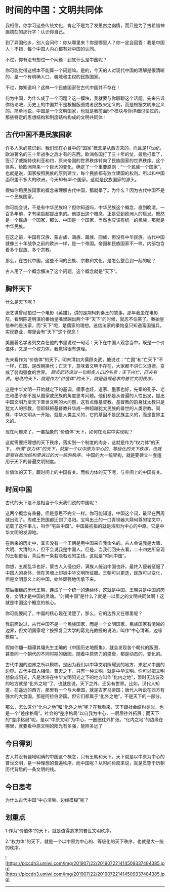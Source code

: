 # 时间的中国：文明共同体

我相信，你学习这些传统文化，肯定不是为了发思古之幽情，而只是为了古希腊神庙镌刻的那行字：认识你自己。

到了异国他乡，别人会问你：你从哪里来？你是哪里人？你一定会回答：我是中国人！不错，每个中国人内心都有对中国的认同。

不过，你有没有想过一个问题：到底什么是中国呢？

你可能觉得这根本不能算一个问题嘛。是的，今天的人对现代中国的理解是很清晰的，是一个有明确人口、疆域和主权的民族国家。

不过，你知道吗？这样一个民族国家在古代中国并不存在！

何为中国，为什么成了一个问题？这一模块，我就要与你聊聊这个话题。先来告诉你结论吧，历史上的中国并不是根据版图或者民族来定义的，而是根据文明来定义的。简单地说，中国是一个文明国家，也就是我前面5个模块与你详细讨论过的，那些特定的思想结构和制度结构构成的文明共同体！

## 古代中国不是民族国家

许多人未必意识到，我们现在心目中的“国家”概念是从西方来的，而且是17世纪，欧洲著名的三十年战争之后才有的东西。欧洲各国打了三十年的仗，最后打累了，签订了威斯特伐利亚和约，原来帝国的世界秩序转向了民族国家的世界秩序。这个体系，给欧洲带来一个巨大的变化，确定了一个重要原则：“一个民族一个国家”，也就是说，国家按照民族的原则建立，每个民族都有独立建国的权利。所以和中国面积差不多大的欧洲，今天却有45个国家。这就是民族国家的源头。

假如你用民族国家的概念来理解古代中国，那就晕了。为什么？因为古代中国不是一个民族国家。

你可能会说，不是有中华民族吗？但你知道吗，中华民族这个概念，直到晚清，一百多年前，才有梁启超提出来的。他提出这个概念，正是受到欧洲人的启发。既然是一个民族一个国家，那么，中国是一个国家，当然也应该有统一的民族，那就是中华民族。

在这之前，中国有汉族、蒙古族、满族、藏族、回族，但没有中华民族。古代中国就像三十年战争之前的欧洲一样，是一个帝国。帝国和民族国家不一样，内部包含着多个民族、多个宗教。

那么，在古代中国，这些不同的民族、宗教和文化，是怎么整合到一起的呢？

古人用了一个概念解决了这个问题。这个概念就是“天下”。

## 胸怀天下

什么是天下呢？

张艺谋曾经拍过一个电影《英雄》，讲的是荆轲刺秦王的故事。那年我坐在电影院，看到陈道明演的秦始皇嘴里蹦出两个字“天下”的时候，就忍不住笑了。秦始皇信奉的是法家，而“天下”呢，是儒家的理想。迷信法家的秦始皇只知道富国强兵，实现霸业，哪里会有“天下”这个观念！

美国著名学者列文森在他的书里说过一句话：天下在中国人观念当中，既是一个价值体，又是一个权力体。我觉得很有道理。

先来看作为“价值体”的天下。明末清初大儒顾炎武，他说过：“亡国”和“亡天下”不一样，亡国，是改朝换代；亡天下，意味着文明不存在，大家都不讲仁义道德，变成了弱肉强食的世界。 *顾炎武还说过一句脍炙人口的名言：天下兴亡，匹夫有责。他说的天下，就是作为“价值体”的天下，就是值得追求的普世文明秩序。*

这是中华文明一开始就定下的基调。儒家也好，道家、墨家也好，先秦的孔子、老庄和墨子都不是从国家或民族的角度思考问题。他们都是从普遍的人性出发，提出中国文明乃至天下普世文明的大问题，这有点像基督教。基督教的前身犹太教只是犹太人的宗教，但耶稣把基督教升华成一种超越犹太民族的普世的人类宗教。同样，中华文明从一开始，就是人类主义的，它的基因不是民族主义的，而是世界主义的。

现在问题来了，一套抽象的“价值体”天下，如何在现实中实现呢？

这就需要把理想的天下秩序，落实到一个制度的肉身，这就是作为“权力体”的天下。 *所谓“权力体”的天下，就是一个以中原为中心的、等级化的天下秩序，也就是我在政治结构里讲过的大一统的秩序。* 中国的大一统架构，就是要建立一套适用于天下的普遍文明制度。

价值体的天下，跟时间上的中国有关。而权力体的天下呢，与空间上的中国有关。

## 时间中国

古代的天下是不是相当于今天我们说的中国呢？

这两个概念有重叠，但是意思不完全一样。你可能知道，中国这个词，最早在西周就出现了。周成王把国都迁到了洛阳。宝鸡出土的一口青铜器大鼎何尊的铭文中，记载了这件事儿，叫作“宅兹中国”。中国最初指的就是洛阳为中心的中原。它是中华文明的发源地。

在后来的历史中，其实没有一个王朝是用中国来自我命名的。古人会说我是大唐、大明、大清的人，但不会说我是中国人。但是，当我们回头去看，二十四史所呈现的王朝更替，背后有一条若隐若现的主线，这就是“时间中国”。

你想，五胡乱华也好，蒙古人入侵也好，满族人统治中国也好，最终入侵者征服了中国人的身体，但在灵魂上却被中华文明所征服。王朝可以更迭，民族可以变化，但是文明意义上的中国，始终顽强地传承下来。

前后相继的历代王朝，连成了一个统一的连续体，这就是中国。王朝只是中国的肉身，文明才是中国的灵魂。“时间中国”是什么？就是一以贯之的文明共同体啊！这就是中国这个概念的核心。

你可能要问了，中国的核心现在清楚了，那么，它的边界又在哪里呢？

我前面说过，古代中国不是一个民族国家，而是一个文明国家。民族国家有清晰的边界，但文明国家呢？按照复旦大学的葛兆光教授的说法，叫作“中心清晰，边缘模糊”。

假如你翻一翻谭其骧先生主编的《中国历史地图集》，就会发现各个朝代的版图，甚至同一个朝代的不同时期的版图，随着中原势力的盛衰，都是动态的、变化的。

古代中国的边界之所以模糊，是因为我们以中华文明照耀到的地方，来定义中国的边界。古代中国人相信，普天之下，只有一种文明，就是中华文明。你可以把文明想象成阳光，凡是沐浴在中华文明阳光之下的地方叫作“化内之地”，暂时无法波及的地方就是“化外之地”了。也就是说，天下之外，还另有世界。比如，汉代人知道，在遥远的西方，那里有一个与大秦国，就是古罗马帝国；唐代人听说在西方有强大的大食国，那是阿拉伯帝国。但它们都属于“化外之地”，不是天下的一部分。

那么，怎么区分“化内之地”和“化外之地”呢？在我看来，天下跟社会结构类似，也是一个“差序格局”。社会的“差序格局”以自我为中心，一层层往外拓展；而天下的“差序格局”呢，是以“中原文明”为中心，一圈圈往外扩张。“化内之地”的边缘在哪里，就要看中原文明的阳光有多强，能照多远了

## 今日得到

古人并没有疆域明确的中国这个概念，只有王朝和天下。天下就是以中原为中心的普世文明，是一种理想的普遍秩序。而中国呢？从时间角度来说，就是贯穿于历朝历代背后的一条文明的线。

## 今日思考

为什么古代中国“中心清晰、边缘模糊”呢？

## 划重点

1.作为“价值体”的天下，就是值得追求的普世文明秩序。

2.“权力体”的天下，就是一个以中原为中心的、等级化的天下秩序，也就是大一统的秩序。

![https://piccdn3.umiwi.com/img/201907/22/201907221414509337484385.jpg](https://piccdn3.umiwi.com/img/201907/22/201907221414509337484385.jpg)

---
